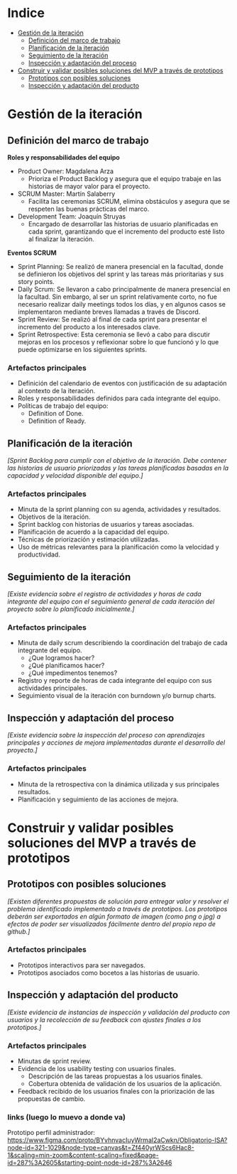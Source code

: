 # Indice

- [Gestión de la iteración](#gestión-de-la-iteración)
  - [Definición del marco de trabajo](#definición-del-marco-de-trabajo)
  - [Planificación de la iteración](#planificación-de-la-iteración)
  - [Seguimiento de la iteración](#seguimiento-de-la-iteración)
  - [Inspección y adaptación del proceso](#inspección-y-adaptación-del-proceso)
- [Construir y validar posibles soluciones del MVP a través de prototipos](#construir-y-validar-posibles-soluciones-del-mvp-a-través-de-prototipos)
  - [Prototipos con posibles soluciones](#prototipos-con-posibles-soluciones)
  - [Inspección y adaptación del producto](#inspección-y-adaptación-del-producto)

# Gestión de la iteración

## Definición del marco de trabajo

**Roles y responsabilidades del equipo**
- Product Owner: Magdalena Arza
  - Prioriza el Product Backlog y asegura que el equipo trabaje en las historias de mayor valor para el proyecto.
- SCRUM Master: Martín Salaberry
  - Facilita las ceremonias SCRUM, elimina obstáculos y asegura que se respeten las buenas prácticas del marco.
- Development Team: Joaquín Struyas
  - Encargado de desarrollar las historias de usuario planificadas en cada sprint, garantizando que el incremento del producto esté listo al finalizar la iteración.

**Eventos SCRUM**
- Sprint Planning: Se realizó de manera presencial en la facultad, donde se definieron los objetivos del sprint y las tareas más prioritarias y sus story points.
- Daily Scrum: Se llevaron a cabo principalmente de manera presencial en la facultad. Sin embargo, al ser un sprint relativamente corto, no fue necesario realizar daily meetings todos los días, y en algunos casos se implementaron mediante breves llamadas a través de Discord.
- Sprint Review: Se realizó al final de cada sprint para presentar el incremento del producto a los interesados clave.
- Sprint Retrospective: Esta ceremonia se llevó a cabo para discutir mejoras en los procesos y reflexionar sobre lo que funcionó y lo que puede optimizarse en los siguientes sprints.

### Artefactos principales

- Definición del calendario de eventos con justificación de su adaptación al contexto de la iteración.
- Roles y responsabilidades definidos para cada integrante del equipo.
- Políticas de trabajo del equipo:
  - Definition of Done.
  - Definition of Ready.

## Planificación de la iteración

_[Sprint Backlog para cumplir con el objetivo de la iteración. Debe contener las historias de usuario priorizadas y las tareas planificadas basadas en la capacidad y velocidad disponible del equipo.]_

### Artefactos principales

- Minuta de la sprint planning con su agenda, actividades y resultados.
- Objetivos de la iteración.
- Sprint backlog con historias de usuarios y tareas asociadas.
- Planificación de acuerdo a la capacidad del equipo.
- Técnicas de priorización y estimación utilizadas.
- Uso de métricas relevantes para la planificación como la velocidad y productividad.

## Seguimiento de la iteración

_[Existe evidencia sobre el registro de actividades y horas de cada integrante del equipo con el seguimiento general de cada iteración del proyecto sobre lo planificado inicialmente.]_

### Artefactos principales

- Minuta de daily scrum describiendo la coordinación del trabajo de cada integrante del equipo.
  - ¿Que logramos hacer?
  - ¿Qué planificamos hacer?
  - ¿Qué impedimentos tenemos?
- Registro y reporte de horas de cada integrante del equipo con sus actividades principales.
- Seguimiento visual de la iteración con burndown y/o burnup charts.

## Inspección y adaptación del proceso

_[Existe evidencia sobre la inspección del proceso con aprendizajes principales y acciones de mejora implementadas durante el desarrollo del proyecto.]_

### Artefactos principales

- Minuta de la retrospectiva con la dinámica utilizada y sus principales resultados.
- Planificación y seguimiento de las acciones de mejora.

# Construir y validar posibles soluciones del MVP a través de prototipos

## Prototipos con posibles soluciones

_[Existen diferentes propuestas de solución para entregar valor y resolver el problema identificado implementado a través de prototipos. Los prototipos deberán ser exportados en algún formato de imagen (como png o jpg) a efectos de poder ser visualizados fácilmente dentro del propio repo de github.]_

### Artefactos principales

- Prototipos interactivos para ser navegados.
- Prototipos asociados como bocetos a las historias de usuario.

## Inspección y adaptación del producto

_[Existe evidencia de instancias de inspección y validación del producto con usuarios y la recolección de su feedback con ajustes finales a los prototipos.]_

### Artefactos principales

- Minutas de sprint review.
- Evidencia de los usability testing con usuarios finales.
  - Descripción de las tareas propuestas a los usuarios finales.
  - Cobertura obtenida de validación de los usuarios de la aplicación.
- Feedback recibido de los usuarios finales con la priorización de las propuestas de cambio.


### links (luego lo muevo a donde va)
Prototipo perfil administrador: https://www.figma.com/proto/BYvhnvacIuyWrmaI2aCwkn/Obligatorio-ISA?node-id=321-1029&node-type=canvas&t=Zf440yrWScs6Hac8-1&scaling=min-zoom&content-scaling=fixed&page-id=287%3A2605&starting-point-node-id=287%3A2646
